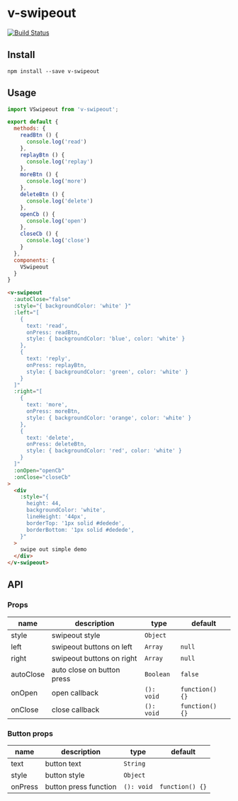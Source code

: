 # v-swipeout

[![Build Status](https://travis-ci.org/ttian226/vue-swipeout.svg?branch=master)](https://travis-ci.org/ttian226/vue-swipeout)

## Install

```shell
npm install --save v-swipeout
```

## Usage

```javascript
import VSwipeout from 'v-swipeout';

export default {
  methods: {
    readBtn () {
      console.log('read')
    },
    replayBtn () {
      console.log('replay')
    },
    moreBtn () {
      console.log('more')
    },
    deleteBtn () {
      console.log('delete')
    },
    openCb () {
      console.log('open')
    },
    closeCb () {
      console.log('close')
    }
  },
  components: {
    VSwipeout
  }
}
```

```html
<v-swipeout
  :autoClose="false"
  :style="{ backgroundColor: 'white' }"
  :left="[
    {
      text: 'read',
      onPress: readBtn,
      style: { backgroundColor: 'blue', color: 'white' }
    },
    {
      text: 'reply',
      onPress: replayBtn,
      style: { backgroundColor: 'green', color: 'white' }
    }
  ]"
  :right="[
    {
      text: 'more',
      onPress: moreBtn,
      style: { backgroundColor: 'orange', color: 'white' }
    },
    {
      text: 'delete',
      onPress: deleteBtn,
      style: { backgroundColor: 'red', color: 'white' }
    }
  ]"
  :onOpen="openCb"
  :onClose="closeCb"
>
  <div 
    :style="{
      height: 44,
      backgroundColor: 'white',
      lineHeight: '44px',
      borderTop: '1px solid #dedede',
      borderBottom: '1px solid #dedede',
    }"
  >
    swipe out simple demo
  </div>
</v-swipeout>
```

## API

### Props

| name       | description      | type       | default       |
|-----------|-----------|-----------|-------------|
| style | swipeout style | `Object`  |  |
| left | swipeout buttons on left | `Array`  | `null` |
| right | swipeout buttons on right | `Array`  | `null` |
| autoClose | auto close on button press | `Boolean`  |  `false`  |
| onOpen | open callback | `(): void`  |  `function() {}`  |
| onClose | close callback | `(): void`  |  `function() {}`  |

### Button props

| name       | description      | type       | default       |
|-----------|-----------|-----------|-------------|
| text | button text | `String`  |  |
| style | button style | `Object`  |  |
| onPress | button press function | `(): void`  | `function() {}` |